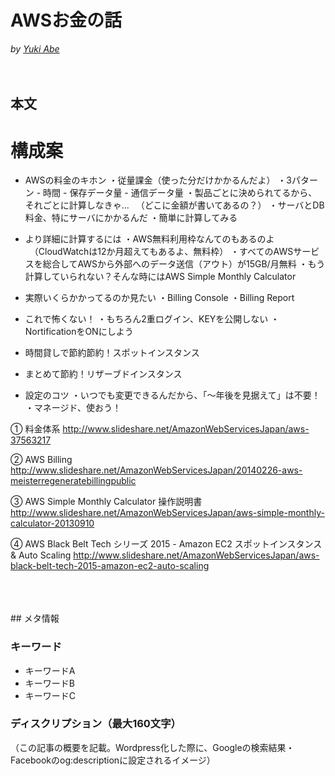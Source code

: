 # AWSお金の話

*by [Yuki Abe](https://github.com/Yuki-A)*
<br />
<br />
<br />
## 本文

# 構成案
- AWSの料金のキホン
     ・従量課金（使った分だけかかるんだよ）
     ・3パターン
          - 時間
          - 保存データ量
          - 通信データ量
     ・製品ごとに決められてるから、それごとに計算しなきゃ...
     　（どこに金額が書いてあるの？）
     ・サーバとDB料金、特にサーバにかかるんだ
     ・簡単に計算してみる

- より詳細に計算するには
     ・AWS無料利用枠なんてのもあるのよ
     　（CloudWatchは12か月超えてもあるよ、無料枠）
     ・すべてのAWSサービスを総合してAWSから外部へのデータ送信（アウト）が15GB/月無料
     ・もう計算していられない？そんな時にはAWS Simple Monthly Calculator

- 実際いくらかかってるのか見たい
     ・Billing Console
     ・Billing Report

- これで怖くない！
     ・もちろん2重ログイン、KEYを公開しない
     ・NortificationをONにしよう

- 時間貸しで節約節約！スポットインスタンス

- まとめて節約！リザーブドインスタンス

- 設定のコツ
     ・いつでも変更できるんだから、「〜年後を見据えて」は不要！
     ・マネージド、使おう！

① 料金体系
http://www.slideshare.net/AmazonWebServicesJapan/aws-37563217

② AWS Billing
http://www.slideshare.net/AmazonWebServicesJapan/20140226-aws-meisterregeneratebillingpublic

③ AWS Simple Monthly Calculator 操作説明書
http://www.slideshare.net/AmazonWebServicesJapan/aws-simple-monthly-calculator-20130910

④ AWS Black Belt Tech シリーズ 2015 - Amazon EC2 スポットインスタンス & Auto Scaling
http://www.slideshare.net/AmazonWebServicesJapan/aws-black-belt-tech-2015-amazon-ec2-auto-scaling



<br />
<br />
<br />
## メタ情報

### キーワード
* キーワードA
* キーワードB
* キーワードC

### ディスクリプション（最大160文字）
（この記事の概要を記載。Wordpress化した際に、Googleの検索結果・Facebookのog:descriptionに設定されるイメージ）
